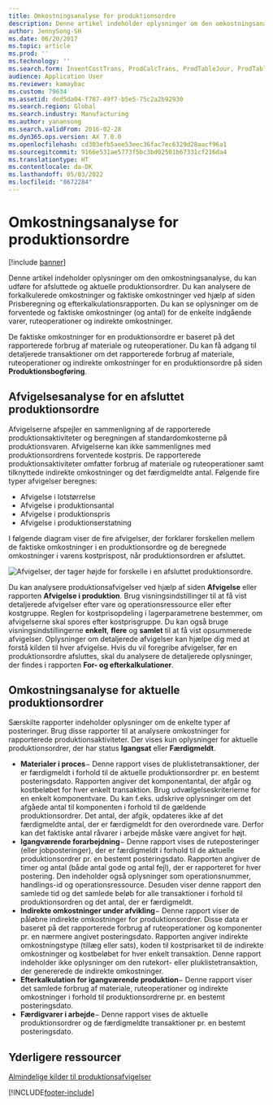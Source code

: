 ```yaml
---
title: Omkostningsanalyse for produktionsordre
description: Denne artikel indeholder oplysninger om den omkostningsanalyse, du kan udføre for afsluttede og aktuelle produktionsordrer. Du kan analysere de forkalkulerede omkostninger og faktiske omkostninger ved hjælp af siden Prisberegning og efterkalkulationsrapporten. Du kan se oplysninger om de forventede og faktiske omkostninger (og antal) for de enkelte indgående varer, ruteoperationer og indirekte omkostninger.
author: JennySong-SH
ms.date: 06/20/2017
ms.topic: article
ms.prod: ''
ms.technology: ''
ms.search.form: InventCostTrans, ProdCalcTrans, ProdTableJour, ProdTableListPage, ProdSetupHistoricalCost
audience: Application User
ms.reviewer: kamaybac
ms.custom: 79634
ms.assetid: ded5da04-f787-49f7-b5e5-75c2a2b92930
ms.search.region: Global
ms.search.industry: Manufacturing
ms.author: yanansong
ms.search.validFrom: 2016-02-28
ms.dyn365.ops.version: AX 7.0.0
ms.openlocfilehash: cd303efb5aee53eec36fac7ec6329d28aacf96a1
ms.sourcegitcommit: 9166e531ae5773f5bc3bd02501b67331cf216da4
ms.translationtype: HT
ms.contentlocale: da-DK
ms.lasthandoff: 05/03/2022
ms.locfileid: "8672284"
---
```

# <a name="production-order-cost-analysis"></a>Omkostningsanalyse for produktionsordre

[!include [banner](../includes/banner.md)]

Denne artikel indeholder oplysninger om den omkostningsanalyse, du kan udføre for afsluttede og aktuelle produktionsordrer. Du kan analysere de forkalkulerede omkostninger og faktiske omkostninger ved hjælp af siden Prisberegning og efterkalkulationsrapporten. Du kan se oplysninger om de forventede og faktiske omkostninger (og antal) for de enkelte indgående varer, ruteoperationer og indirekte omkostninger.

De faktiske omkostninger for en produktionsordre er baseret på det rapporterede forbrug af materiale og ruteoperationer. Du kan få adgang til detaljerede transaktioner om det rapporterede forbrug af materiale, ruteoperationer og indirekte omkostninger for en produktionsordre på siden **Produktionsbogføring**.

## <a name="variance-analysis-for-a-completed-production-order"></a>Afvigelsesanalyse for en afsluttet produktionsordre
Afvigelserne afspejler en sammenligning af de rapporterede produktionsaktiviteter og beregningen af standardomkosterne på produktionsvaren. Afvigelserne kan ikke sammenlignes med produktionsordrens forventede kostpris. De rapporterede produktionsaktiviteter omfatter forbrug af materiale og ruteoperationer samt tilknyttede indirekte omkostninger og det færdigmeldte antal. Følgende fire typer afvigelser beregnes:

-   Afvigelse i lotstørrelse
-   Afvigelse i produktionsantal
-   Afvigelse i produktionspris
-   Afvigelse i produktionserstatning

I følgende diagram viser de fire afvigelser, der forklarer forskellen mellem de faktiske omkostninger i en produktionsordre og de beregnede omkostninger i varens kostprispost, når produktionsordren er afsluttet. 

![Afvigelser, der tager højde for forskelle i en afsluttet produktionsordre.](./media/control.jpg) 

Du kan analysere produktionsafvigelser ved hjælp af siden **Afvigelse** eller rapporten **Afvigelse i produktion**. Brug visningsindstillinger til at få vist detaljerede afvigelser efter vare og operationsressource eller efter kostgruppe. Reglen for kostprisopdeling i lagerparametrene bestemmer, om afvigelserne skal spores efter kostprisgruppe. Du kan også bruge visningsindstillingerne **enkelt**, **flere** og **samlet** til at få vist opsummerede afvigelser. Oplysninger om detaljerede afvigelser kan hjælpe dig med at forstå kilden til hver afvigelse. Hvis du vil foregribe afvigelser, før en produktionsordre afsluttes, skal du analysere de detaljerede oplysninger, der findes i rapporten **For- og efterkalkulationer**.

## <a name="cost-analysis-for-current-production-orders"></a>Omkostningsanalyse for aktuelle produktionsordrer
Særskilte rapporter indeholder oplysninger om de enkelte typer af posteringer. Brug disse rapporter til at analysere omkostninger for rapporterede produktionsaktiviteter. Der vises kun oplysninger for aktuelle produktionsordrer, der har status **Igangsat** eller **Færdigmeldt**.

-   **Materialer i proces**− Denne rapport vises de pluklistetransaktioner, der er færdigmeldt i forhold til de aktuelle produktionsordrer pr. en bestemt posteringsdato. Rapporten angiver det komponentantal, der afgår og kostbeløbet for hver enkelt transaktion. Brug udvælgelseskriterierne for en enkelt komponentvare. Du kan f.eks. udskrive oplysninger om det afgåede antal til komponenten i forhold til de gældende produktionsordrer. Det antal, der afgik, opdateres ikke af det færdigmeldte antal, der er færdigmeldt for den overordnede vare. Derfor kan det faktiske antal råvarer i arbejde måske være angivet for højt.
-   **Igangværende forarbejdning**− Denne rapport vises de ruteposteringer (eller jobposteringer), der er færdigmeldt i forhold til de aktuelle produktionsordrer pr. en bestemt posteringsdato. Rapporten angiver de timer og antal (både antal gode og antal fejl), der er rapporteret for hver postering. Den indeholder også oplysninger som operationsnummer, handlings-id og operationsressource. Desuden viser denne rapport den samlede tid og det samlede beløb for alle transaktioner i forhold til produktionsordren og det antal, der er færdigmeldt.
-   **Indirekte omkostninger under afvikling**− Denne rapport viser de påløbne indirekte omkostninger for produktionsordrer. Disse data er baseret på det rapporterede forbrug af ruteoperationer og komponenter pr. en nærmere angivet posteringsdato. Rapporten angiver indirekte omkostningstype (tillæg eller sats), koden til kostprisarket til de indirekte omkostninger og kostbeløbet for hver enkelt transaktion. Denne rapport indeholder ikke oplysninger om den rutekort- eller pluklistetransaktion, der genererede de indirekte omkostninger.
-   **Efterkalkulation for igangværende produktion**− Denne rapport viser det samlede forbrug af materiale, ruteoperationer og indirekte omkostninger i forhold til produktionsordrerne pr. en bestemt posteringsdato.
-   **Færdigvarer i arbejde**− Denne rapport vises de aktuelle produktionsordrer og de færdigmeldte transaktioner pr. en bestemt posteringsdato.


## <a name="additional-resources"></a>Yderligere ressourcer

[Almindelige kilder til produktionsafvigelser](common-sources-of-production-variances.md)





[!INCLUDE[footer-include](../../includes/footer-banner.md)]